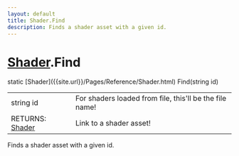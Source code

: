 ```yaml
---
layout: default
title: Shader.Find
description: Finds a shader asset with a given id.
---
```

# [Shader]({{site.url}}/Pages/Reference/Shader.html).Find

<div class='signature' markdown='1'>
static [Shader]({{site.url}}/Pages/Reference/Shader.html) Find(string id)
</div>

|  |  |
|--|--|
|string id|For shaders loaded from file, this'll be the file name!|
|RETURNS: [Shader]({{site.url}}/Pages/Reference/Shader.html)|Link to a shader asset!|

Finds a shader asset with a given id.



